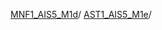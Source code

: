 [MNF1_AIS5_M1d](https://drive.google.com/drive/folders/1BsymtJh_zpxiordx-V9Z9aOM3qXKb9fr?usp=drive_link)/
[AST1_AIS5_M1e](https://drive.google.com/drive/folders/1S5zZ1YYWPutk-NDRPfaXTQDVmPgRaG-0?usp=drive_link)/
